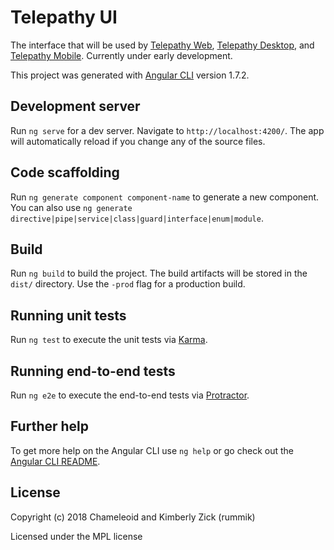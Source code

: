 # Telepathy UI
The interface that will be used by [Telepathy Web][], [Telepathy Desktop][], and [Telepathy Mobile][].  Currently under early development.

[Telepathy Web]: https://github.com/chameleoid/telepathy-web
[Telepathy Desktop]: https://github.com/chameleoid/telepathy-desktop
[Telepathy Mobile]: https://github.com/chameleoid/telepathy-mobile

This project was generated with [Angular CLI](https://github.com/angular/angular-cli) version 1.7.2.


## Development server

Run `ng serve` for a dev server. Navigate to `http://localhost:4200/`. The app will automatically reload if you change any of the source files.


## Code scaffolding

Run `ng generate component component-name` to generate a new component. You can also use `ng generate directive|pipe|service|class|guard|interface|enum|module`.


## Build

Run `ng build` to build the project. The build artifacts will be stored in the `dist/` directory. Use the `-prod` flag for a production build.


## Running unit tests

Run `ng test` to execute the unit tests via [Karma](https://karma-runner.github.io).


## Running end-to-end tests

Run `ng e2e` to execute the end-to-end tests via [Protractor](http://www.protractortest.org/).


## Further help

To get more help on the Angular CLI use `ng help` or go check out the [Angular CLI README](https://github.com/angular/angular-cli/blob/master/README.md).


## License
Copyright (c) 2018 Chameleoid and Kimberly Zick (rummik)

Licensed under the MPL license
